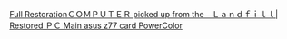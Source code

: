 [Full RestorationＣＯＭＰＵＴＥＲ picked up from the　Ｌａｎｄｆｉｌｌ| Restored ＰＣ Main asus z77 card PowerColor](https://youtu.be/MbtvOKJlF10)
